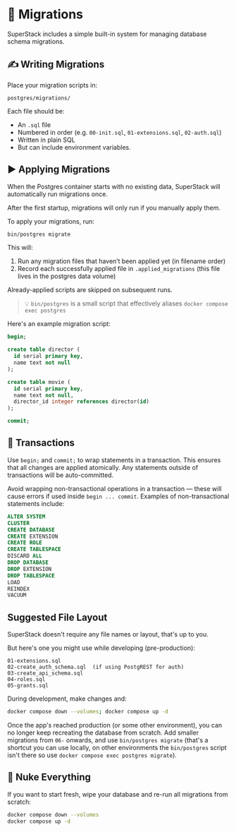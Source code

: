 # 📜 Migrations

SuperStack includes a simple built-in system for managing database schema
migrations.

## ✍️ Writing Migrations

Place your migration scripts in:

```
postgres/migrations/
```

Each file should be:

- An `.sql` file
- Numbered in order (e.g. `00-init.sql`, `01-extensions.sql`, `02-auth.sql`)
- Written in plain SQL
- But can include environment variables.

## ▶️ Applying Migrations

When the Postgres container starts with no existing data, SuperStack will
automatically run migrations once.

After the first startup, migrations will only run if you manually apply
them.

To apply your migrations, run:

```sh
bin/postgres migrate
```

This will:

1. Run any migration files that haven’t been applied yet (in filename order)
2. Record each successfully applied file in `.applied_migrations` (this
   file lives in the postgres data volume)

Already-applied scripts are skipped on subsequent runs.

> 💡 `bin/postgres` is a small script that effectively aliases `docker compose exec postgres`

Here's an example migration script:

```sql title="postgres/migrations/02-create_table_example.sql"
begin;

create table director (
  id serial primary key,
  name text not null
);

create table movie (
  id serial primary key,
  name text not null,
  director_id integer references director(id)
);

commit;
```

## 🔁 Transactions

Use `begin;` and `commit;` to wrap statements in a transaction. This
ensures that all changes are applied atomically. Any statements outside of
transactions will be auto-committed.

Avoid wrapping non-transactional operations in a transaction — these will
cause errors if used inside `begin ... commit`. Examples of
non-transactional statements include:

```sql
ALTER SYSTEM
CLUSTER
CREATE DATABASE
CREATE EXTENSION
CREATE ROLE
CREATE TABLESPACE
DISCARD ALL
DROP DATABASE
DROP EXTENSION
DROP TABLESPACE
LOAD
REINDEX
VACUUM
```

## Suggested File Layout

SuperStack doesn't require any file names or layout, that's up to you.

But here's one you might use while developing (pre-production):

```
01-extensions.sql
02-create_auth_schema.sql  (if using PostgREST for auth)
03-create_api_schema.sql
04-roles.sql
05-grants.sql
```

During development, make changes and:

```sh
docker compose down --volumes; docker compose up -d
```

Once the app's reached production (or some other environment), you can no
longer keep recreating the database from scratch. Add smaller migrations from
`06-` onwards, and use `bin/postgres migrate` (that's a shortcut you can use
locally, on other environments the `bin/postgres` script isn't there so use
`docker compose exec postgres migrate`).

## 🔄 Nuke Everything

If you want to start fresh, wipe your database and re-run all migrations from
scratch:

```sh
docker compose down --volumes
docker compose up -d
```

